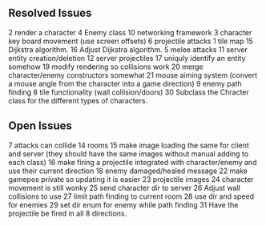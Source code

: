 ## Resolved Issues ##
2 render a character
4 Enemy class
10 networking framework
3 character key board movement (use screen offsets)
6 projectile attacks
1 tile map
15 Dijkstra algorithm.
16 Adjust Dijkstra algorithm.
5 melee attacks
11 server entity creation/deletion
12 server projectiles
17 uniquly identify an entity somehow
19 modify rendering so collisions work
20 merge character/enemy constructors somewhat
21 mouse aiming system (convert a mouse angle from the character into a game direction)
9 enemy path finding
8 tile functionality (wall collision/doors)
30 Subclass the Chracter class for the different types of characters.

## Open Issues ##
7 attacks can collide
14 rooms
15 make image loading the same for client and server (they should have the same images without manual adding to each class)
16 make firing a projectile integrated with character/enemy and use their current direction
18 enemy damaged/healed message
22 make gamepos private so updating it is easier
23 projectile images
24 character movement is still wonky
25 send character dir to server
26 Adjust wall collisions to use
27 limit path finding to current room
28 use dir and speed for enemies
29 set dir enum for enemy while path finding
31 Have the projectile be fired in all 8 directions.


